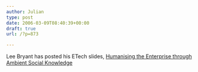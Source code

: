 ```yaml
---
author: Julian
type: post
date: 2006-03-09T08:40:39+00:00
draft: true
url: /?p=873

---
```

Lee Bryant has posted his ETech slides, [Humanising the Enterprise through Ambient Social Knowledge][1]

&nbsp;

 [1]: http://www.headshift.com/archives/002895.cfm